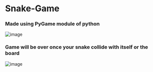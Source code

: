 # Snake-Game
### Made using PyGame module of python
![image](https://github.com/punit0412/Snake-Game/assets/78646645/0c5e5f1a-a392-4346-a0d0-e3173b3ae83e)


### Game will be over once your snake collide with itself or the board
![image](https://github.com/punit0412/Snake-Game/assets/78646645/18be6481-13a3-4f63-b8d4-dddcc217392f)




